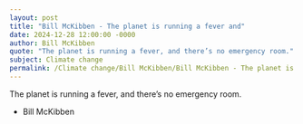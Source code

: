 ```yaml
---
layout: post
title: "Bill McKibben - The planet is running a fever and"
date: 2024-12-28 12:00:00 -0000
author: Bill McKibben
quote: "The planet is running a fever, and there’s no emergency room."
subject: Climate change
permalink: /Climate change/Bill McKibben/Bill McKibben - The planet is running a fever and
---
```


The planet is running a fever, and there’s no emergency room.

- Bill McKibben
